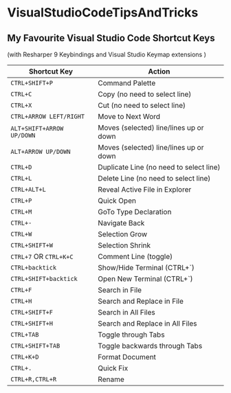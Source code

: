 # VisualStudioCodeTipsAndTricks

## My Favourite Visual Studio Code Shortcut Keys

(with Resharper 9 Keybindings and Visual Studio Keymap extensions )

| Shortcut Key                 | Action                                         |
|------------------------------|------------------------------------------------|
| `CTRL+SHIFT+P`               | Command Palette
| `CTRL+C`                     | Copy (no need to select line)
| `CTRL+X`                     | Cut (no need to select line)
| `CTRL+ARROW LEFT/RIGHT`      | Move to Next Word
| `ALT+SHIFT+ARROW UP/DOWN`    | Moves (selected) line/lines up or down
| `ALT+ARROW UP/DOWN`          | Moves (selected) line/lines up or down
| `CTRL+D`                     | Duplicate Line (no need to select line)
| `CTRL+L`                     | Delete Line (no need to select line)
| `CTRL+ALT+L`                 | Reveal Active File in Explorer
| `CTRL+P`                     | Quick Open
| `CTRL+M`                     | GoTo Type Declaration
| `CTRL+-`                     | Navigate Back
| `CTRL+W`                     | Selection Grow
| `CTRL+SHIFT+W`               | Selection Shrink
| `CTRL+7` OR `CTRL+K+C`       | Comment Line (toggle)
| `CTRL+backtick`              | Show/Hide Terminal (CTRL+`)
| `CTRL+SHIFT+backtick`        | Open New Terminal (CTRL+`)
| `CTRL+F`                     | Search in File
| `CTRL+H`                     | Search and Replace in File
| `CTRL+SHIFT+F`               | Search in All Files
| `CTRL+SHIFT+H`               | Search and Replace in All Files
| `CTRL+TAB`                   | Toggle through Tabs
| `CTRL+SHIFT+TAB`             | Toggle backwards through Tabs
| `CTRL+K+D`                   | Format Document
| `CTRL+.`                     | Quick Fix
| `CTRL+R,CTRL+R`              | Rename  

